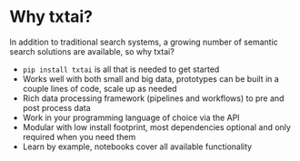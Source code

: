# Why txtai?

In addition to traditional search systems, a growing number of semantic search solutions are available, so why txtai?

- `pip install txtai` is all that is needed to get started
- Works well with both small and big data, prototypes can be built in a couple lines of code, scale up as needed
- Rich data processing framework (pipelines and workflows) to pre and post process data
- Work in your programming language of choice via the API
- Modular with low install footprint, most dependencies optional and only required when you need them
- Learn by example, notebooks cover all available functionality
